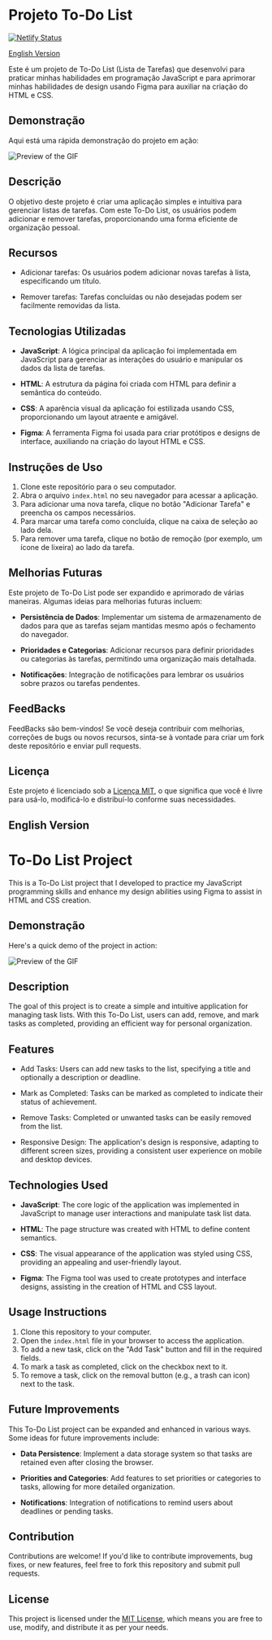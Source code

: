 # Projeto To-Do List
[![Netlify Status](https://api.netlify.com/api/v1/badges/f7cdd147-7d56-4c35-83e1-420dc6da5453/deploy-status)](https://todo-task-list-v1.netlify.app)

[English Version](#english-version)

Este é um projeto de To-Do List (Lista de Tarefas) que desenvolvi para praticar minhas habilidades em programação JavaScript e para aprimorar minhas habilidades de design usando Figma para auxiliar na criação do HTML e CSS.

## Demonstração

Aqui está uma rápida demonstração do projeto em ação:

![Preview of the GIF](https://i.imgur.com/qj5P2uY.gif)

## Descrição

O objetivo deste projeto é criar uma aplicação simples e intuitiva para gerenciar listas de tarefas. Com este To-Do List, os usuários podem adicionar e remover tarefas, proporcionando uma forma eficiente de organização pessoal.

## Recursos

- Adicionar tarefas: Os usuários podem adicionar novas tarefas à lista, especificando um título.

- Remover tarefas: Tarefas concluídas ou não desejadas podem ser facilmente removidas da lista.

## Tecnologias Utilizadas

- **JavaScript**: A lógica principal da aplicação foi implementada em JavaScript para gerenciar as interações do usuário e manipular os dados da lista de tarefas.

- **HTML**: A estrutura da página foi criada com HTML para definir a semântica do conteúdo.

- **CSS**: A aparência visual da aplicação foi estilizada usando CSS, proporcionando um layout atraente e amigável.

- **Figma**: A ferramenta Figma foi usada para criar protótipos e designs de interface, auxiliando na criação do layout HTML e CSS.

## Instruções de Uso

1. Clone este repositório para o seu computador.
2. Abra o arquivo `index.html` no seu navegador para acessar a aplicação.
3. Para adicionar uma nova tarefa, clique no botão "Adicionar Tarefa" e preencha os campos necessários.
4. Para marcar uma tarefa como concluída, clique na caixa de seleção ao lado dela.
5. Para remover uma tarefa, clique no botão de remoção (por exemplo, um ícone de lixeira) ao lado da tarefa.


## Melhorias Futuras

Este projeto de To-Do List pode ser expandido e aprimorado de várias maneiras. Algumas ideias para melhorias futuras incluem:

- **Persistência de Dados**: Implementar um sistema de armazenamento de dados para que as tarefas sejam mantidas mesmo após o fechamento do navegador.

- **Prioridades e Categorias**: Adicionar recursos para definir prioridades ou categorias às tarefas, permitindo uma organização mais detalhada.

- **Notificações**: Integração de notificações para lembrar os usuários sobre prazos ou tarefas pendentes.

## FeedBacks

FeedBacks são bem-vindos! Se você deseja contribuir com melhorias, correções de bugs ou novos recursos, sinta-se à vontade para criar um fork deste repositório e enviar pull requests.

## Licença

Este projeto é licenciado sob a [Licença MIT](LICENSE), o que significa que você é livre para usá-lo, modificá-lo e distribuí-lo conforme suas necessidades.




## English Version

# To-Do List Project

This is a To-Do List project that I developed to practice my JavaScript programming skills and enhance my design abilities using Figma to assist in HTML and CSS creation.

## Demonstração

Here's a quick demo of the project in action:

![Preview of the GIF](https://i.imgur.com/qj5P2uY.gif)

## Description

The goal of this project is to create a simple and intuitive application for managing task lists. With this To-Do List, users can add, remove, and mark tasks as completed, providing an efficient way for personal organization.

## Features

- Add Tasks: Users can add new tasks to the list, specifying a title and optionally a description or deadline.

- Mark as Completed: Tasks can be marked as completed to indicate their status of achievement.

- Remove Tasks: Completed or unwanted tasks can be easily removed from the list.

- Responsive Design: The application's design is responsive, adapting to different screen sizes, providing a consistent user experience on mobile and desktop devices.

## Technologies Used

- **JavaScript**: The core logic of the application was implemented in JavaScript to manage user interactions and manipulate task list data.

- **HTML**: The page structure was created with HTML to define content semantics.

- **CSS**: The visual appearance of the application was styled using CSS, providing an appealing and user-friendly layout.

- **Figma**: The Figma tool was used to create prototypes and interface designs, assisting in the creation of HTML and CSS layout.

## Usage Instructions

1. Clone this repository to your computer.
2. Open the `index.html` file in your browser to access the application.
3. To add a new task, click on the "Add Task" button and fill in the required fields.
4. To mark a task as completed, click on the checkbox next to it.
5. To remove a task, click on the removal button (e.g., a trash can icon) next to the task.

## Future Improvements

This To-Do List project can be expanded and enhanced in various ways. Some ideas for future improvements include:

- **Data Persistence**: Implement a data storage system so that tasks are retained even after closing the browser.

- **Priorities and Categories**: Add features to set priorities or categories to tasks, allowing for more detailed organization.

- **Notifications**: Integration of notifications to remind users about deadlines or pending tasks.

## Contribution

Contributions are welcome! If you'd like to contribute improvements, bug fixes, or new features, feel free to fork this repository and submit pull requests.

## License

This project is licensed under the [MIT License](LICENSE), which means you are free to use, modify, and distribute it as per your needs.
